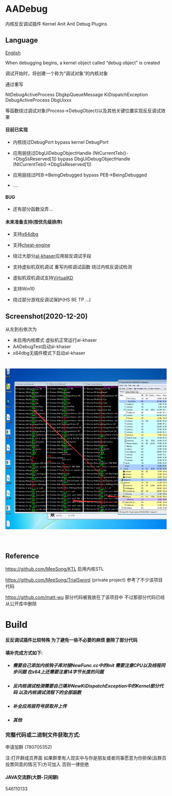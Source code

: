 # AADebug

内核反反调试插件
Kernel Anit Anit Debug Plugins

## Language

[English](README-en.md)

When debugging begins, a kernel object called “debug object” is created

调试开始时，将创建一个称为“调试对象”的内核对象

通过重写

NtDebugActiveProcess 
DbgkpQueueMessage 
KiDispatchException
DebugActiveProcess
DbgUixxx

等函数绕过调试对象(Process->DebugObject)以及其他关键位置实现反反调试效果

#### 目前已实现

- 内核绕过DebugPort
bypass kernel DebugPort

- 应用层绕过DbgUiDebugObjectHandle (NtCurrentTeb()->DbgSsReserved[1])
bypass DbgUiDebugObjectHandle (NtCurrentTeb()->DbgSsReserved[1])

- 应用层绕过PEB->BeingDebugged
bypass PEB->BeingDebugged

- ....

#### BUG

- 还有部分函数没弄...

#### 未来准备支持(按优先级排序)

- 支持[x64dbg](https://github.com/x64dbg/x64dbg "x64dbg")

- 支持[cheat-engine](https://github.com/cheat-engine/cheat-engine "cheat-engine")

- 绕过大部分[al-khaser](https://github.com/LordNoteworthy/al-khaser "al-khaser")应用层反调试手段

- 支持虚拟机双机调试 重写内核调试函数 绕过内核反调试检测

- 虚拟机双机调试支持[VirtualKD](https://github.com/sysprogs/VirtualKD)

- 支持Win10

- 绕过部分游戏反调试保护(HS BE TP ...)

## Screenshot(2020-12-20)
从左到右依次为 
- 未启用内核模式 虚拟机正常运行al-khaser
- AADebugTest启动al-khaser
- x64dbg无插件模式下启动al-khaser
<h1 align="center">
	<img width="800" height="500"  src="1.png" >
	<br>
	<br>
</h1>

## Reference

https://github.com/MeeSong/KTL 启用内核STL

https://github.com/MeeSong/TrialSword (private project) 参考了不少该项目代码

https://github.com/matt-wu 部分代码被我放在了该项目中 不过那部分代码已经从公开库中删除

# Build

#### 反反调试插件比较特殊 为了避免一些不必要的麻烦 删除了部分代码

#### 填补完成方式如下:

- ##### 需要自己添加内核钩子库对接NewFunc.cc中的Init 需要注意CPU以及线程同步问题 在x64上还需要注意14字节长度的问题

- ##### 反内核调试检测需要自己填补NewKiDispatchException中的Kernel部分代码 以及内核调试流程下的全部函数

- ##### 补全应用层符号获取并上传

- ##### 其他

### 完整代码或二进制文件获取方式:

申请加群 (780705352)

注:打开群成员界面 如果群里有人现实中与你是朋友或者同事愿意为你担保(且群员投票同意的情况下)方可加入 否则一律拒绝

#### JAVA交流群(大群-只闲聊)

546110133
